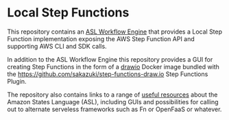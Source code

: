 # Local Step Functions
This repository contains an [ASL Workflow Engine](asl-workflow-engine) that provides a Local Step Function implementation exposing the AWS Step Function API and supporting AWS CLI and SDK calls.

In addition to the ASL Workflow Engine this repository provides a GUI for creating Step Functions in the form of a [drawio](drawio) Docker image bundled with the https://github.com/sakazuki/step-functions-draw.io Step Functions Plugin.

The repository also contains links to a range of [useful resources](useful_resources.md) about the Amazon States Language (ASL), including GUIs and possibilities for calling out to alternate serveless frameworks such as Fn or OpenFaaS or whatever.
